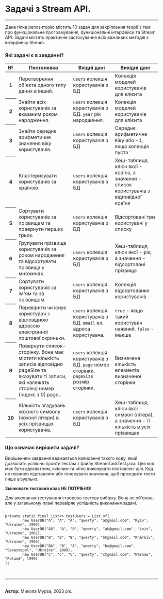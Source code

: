 <h1>Задачі з Stream API.</h1>
<hr />
<p>Дана гілка репозиторію містить 10 задач для закріплення теорії з тем про функціональне програмування, функціональні інтерфейси та Stream API. Задачі містять практичне застосування всіх важливих методів з інтерфейсу Stream.</p>

<h3>Які задачі є в завданні?</h3>
<table>
<thead>
<tr>
<th>№</th>
<th>Постановка</th>
<th>Вхідні дані</th>
<th>Вихідні дані</th>
</tr>
</thead>
<tbody>
<tr>
<th>1</th>
<td>Перетворення об'єкта одного типу даних в інший.</td>
<td><code>users</code> колекція користувачів з БД</td>
<td>Колекція моделей користувачів для клієнта</td>
</tr>

<tr>
<th>2</th>
<td>Знайти всіх користувачів за вказаним роком народження.</td>
<td><code>users</code> колекція користувачів з БД. <code>year</code> рік народження.</td>
<td>Колекція моделей користувачів для клієнта</td>
</tr>

<tr>
<th>3</th>
<td>Знайти середнє арифметичне значення віку користувачів.</td>
<td><code>users</code> колекція користувачів з БД</td>
<td>Середнє арифметичне віку або -1, якщо колекція пуста</td>
</tr>

<tr>
<th>4</th>
<td>Кластеризувати користувачів за країною.</td>
<td><code>users</code> колекція користувачів з БД</td>
<td>Хеш-таблиця, ключ якої - країна, а значення - список користувачів з відповідної країни</td>
</tr>

<tr>
<th>5</th>
<td>Сортувати користувачів за прізвищем та повернути перших трьох.</td>
<td><code>users</code> колекція користувачів з БД</td>
<td>Відсортовані три користувачі у списку</td>
</tr>

<tr>
<th>6</th>
<td>Групувати прізвища користувачів за роком народження та відсортувати прізвища у множинах.</td>
<td><code>users</code> колекція користувачів з БД</td>
<td>Хеш-таблиця, ключ якої - рік, а значення - відсортовані прізвища</td>
</tr>

<tr>
<th>7</th>
<td>Сортувати користувачів за ім'ям та за прізвищем.</td>
<td><code>users</code> колекція користувачів з БД</td>
<td>Колекція відсортованих користувачів</td>
</tr>

<tr>
<th>8</th>
<td>Перевірити чи існує користувач з відповідною адресою електронної поштової скриньки.</td>
<td><code>users</code> колекція користувачів з БД. <code>email</code> ел. адреса користувача.</td>
<td><code>true</code> - якщо такий користувач наявний, <code>false</code> - інакше</td>
</tr>

<tr>
<th>9</th>
<td>Повернути список-сторінку. Вона має містити кількість записів відповідно pageSize та вказувати ті записи, які належать сторінці номер (індекс з 0) page..</td>
<td><code>users</code> колекція користувачів з БД. <code>page</code> номер сторінки. <code>pageSize</code> розмір сторінки.</td>
<td>Визначена кількість елементів визначеної сторінки</td>
</tr>

<tr>
<th>10</th>
<td>Кількість згадувань кожного символу (кожної літери) в усіх прізвищах користувачів.</td>
<td><code>users</code> колекція користувачів з БД</td>
<td>Хеш-таблиця, ключ якої - символ (літера), а значення - її кількість в усіх прізвищах</td>
</tr>
</tbody>
<tbody>
</tbody>
</table>

<h3>Що означає вирішити задачі?</h3>
<p>Вирішенням завдання вважається написання такого коду, який дозволить успішно пройти тестам з файлу StreamTaskTest.java. Цей код має бути адекватним, якісним та чітко виконувати поставлені цілі. Код не повинен підставляти або генерувати значення, щоб проходити тести лише візуально.</p>
<p><b>Змінювати тестовий клас НЕ ПОТРІБНО!</b></p>
<p>Для виконання тестування створено тестову вибірку. Вона не об'ємна, але у загальному плані перевіряє успішність виконання задачі.</p>
<pre><code>
private static final List<> testUsers = List.of(
        new UserDB("A", "A", "A", "qwerty", "a@gmail.com", "Kyiv", "Ukraine", 1999),
        new UserDB("AB", "A", "B", "qwerty", "ab@gmail.com", "Lviv", "Ukraine", 2002),
        new UserDB("B", "B", "B", "qwerty", "b@gmail.com", "Kharkiv", "Ukraine", 1994),
        new UserDB("BA", "B", "A", "qwerty", "ba@gmail.com", "Sevastopol", "Ukraine", 2000),
        new UserDB("C", "C", "C", "qwerty", "c@gmail.com", "Warsaw", "Poland", 1999)
);
</code></pre>
<br /><hr /><br />
<strong>Автор:</strong> Микола Мурза, 2023 рік.